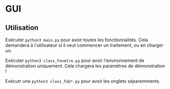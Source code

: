 # GUI

## Utilisation
Exécuter `python3 main.py` pour avoir toutes les fonctionnalités.
Cela demandera à l'utilisateur si il veut commencer un traitement, ou en charger un.

Exécuter `python3 class_Fenetre.py` pour avoir l'environnement de démonstration uniquement.
Cela chargera les paramètres de démonstration !

Exécutr une `python3 class_Tab*.py` pour avoir les onglets séparemments.